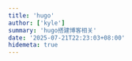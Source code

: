 ```yaml
---
title: 'hugo'
author: ['kyle']
summary: 'hugo搭建博客相关'
date: '2025-07-21T22:23:03+08:00'
hidemeta: true
---
```

